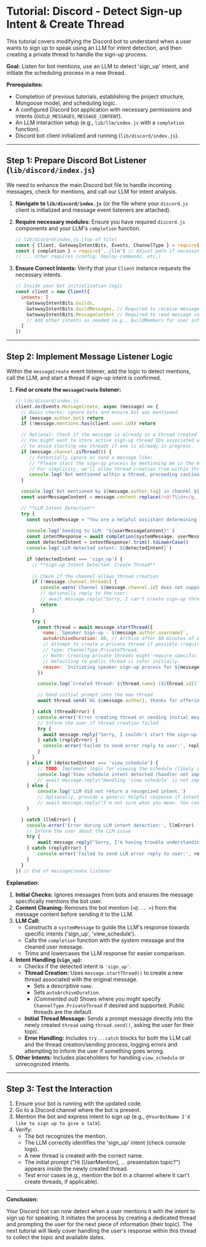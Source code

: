 # Tutorial: Discord - Detect Sign-up Intent & Create Thread

This tutorial covers modifying the Discord bot to understand when a user wants to sign up to speak using an LLM for intent detection, and then creating a private thread to handle the sign-up process.

**Goal:** Listen for bot mentions, use an LLM to detect 'sign_up' intent, and initiate the scheduling process in a new thread.

**Prerequisites:**

*   Completion of previous tutorials, establishing the project structure, Mongoose model, and scheduling logic.
*   A configured Discord bot application with necessary permissions and intents (`GUILD_MESSAGES`, `MESSAGE_CONTENT`).
*   An LLM interaction setup (e.g., `lib/llm/index.js` with a `completion` function).
*   Discord bot client initialized and running (`lib/discord/index.js`).

---

## Step 1: Prepare Discord Bot Listener (`lib/discord/index.js`)

We need to enhance the main Discord bot file to handle incoming messages, check for mentions, and call our LLM for intent analysis.

1.  **Navigate to `lib/discord/index.js`** (or the file where your `discord.js` client is initialized and message event listeners are attached).
2.  **Require necessary modules:** Ensure you have required `discord.js` components and your LLM's `completion` function.

    ```javascript
    // lib/discord/index.js (top of file)
    const { Client, GatewayIntentBits, Events, ChannelType } = require('discord.js')
    const { completion } = require('../llm') // Adjust path if necessary
    // ... other requires (config, deploy-commands, etc.)
    ```

3.  **Ensure Correct Intents:** Verify that your `Client` instance requests the necessary intents.

    ```javascript
    // Inside your bot initialization logic
    const client = new Client({
      intents: [
        GatewayIntentBits.Guilds,
        GatewayIntentBits.GuildMessages, // Required to receive message events
        GatewayIntentBits.MessageContent // Required to read message content
        // Add other intents as needed (e.g., GuildMembers for user info)
      ]
    })
    ```

---

## Step 2: Implement Message Listener Logic

Within the `messageCreate` event listener, add the logic to detect mentions, call the LLM, and start a thread if sign-up intent is confirmed.

1.  **Find or create the `messageCreate` listener:**

    ```javascript
    // lib/discord/index.js
    client.on(Events.MessageCreate, async (message) => {
      // Basic checks: ignore bots and ensure bot was mentioned
      if (message.author.bot) return
      if (!message.mentions.has(client.user.id)) return

      // Optional: Check if the message is already in a thread created by this bot?
      // You might want to store active sign-up thread IDs associated with users
      // to avoid starting new threads if one is already in progress.
      if (message.channel.isThread()) {
         // Potentially ignore or send a message like:
         // "Please start the sign-up process by mentioning me in the main channel."
         // For simplicity, we'll allow thread creation from within threads for now.
         console.log('Bot mentioned within a thread, proceeding cautiously.')
      }

      console.log(`Bot mentioned by ${message.author.tag} in channel ${message.channel.id}`)
      const userMessageContent = message.content.replace(/<@!?\\d+>/g, '').trim() // Remove mention before sending to LLM

      // **LLM Intent Detection**
      try {
        const systemMessage = "You are a helpful assistant determining user intent. The user might want to 'sign_up' to speak or 'view_schedule'. Respond with only the intent name (e.g., 'sign_up' or 'view_schedule')."
        
        console.log(`Sending to LLM: "${userMessageContent}"`)
        const intentResponse = await completion(systemMessage, userMessageContent)
        const detectedIntent = intentResponse?.trim().toLowerCase()
        console.log(`LLM detected intent: ${detectedIntent}`)

        if (detectedIntent === 'sign_up') {
          // **Sign-up Intent Detected: Create Thread**
          
          // Check if the channel allows thread creation
          if (!message.channel.threads) {
             console.warn(`Channel ${message.channel.id} does not support threads.`)
             // Optionally reply to the user:
             // await message.reply("Sorry, I can't create sign-up threads in this channel.")
             return 
          }

          try {
            const thread = await message.startThread({
              name: `Speaker Sign-up - ${message.author.username}`,
              autoArchiveDuration: 60, // Archive after 60 minutes of inactivity
              // Attempt to create a private thread if possible (requires server boost level 2+)
              // type: ChannelType.PrivateThread, 
              // Note: Creating private threads might require specific permissions or boost levels.
              // Defaulting to public thread is safer initially.
              reason: `Initiating speaker sign-up process for ${message.author.tag}`
            })

            console.log(`Created thread: ${thread.name} (${thread.id})`)

            // Send initial prompt into the new thread
            await thread.send(`Hi ${message.author}, thanks for offering to speak! To get you scheduled, could you please tell me your presentation topic?`)

          } catch (threadError) {
            console.error('Error creating thread or sending initial message:', threadError)
            // Inform the user if thread creation failed
            try {
              await message.reply("Sorry, I couldn't start the sign-up thread. Please try again later or contact an admin.")
            } catch (replyError) {
              console.error('Failed to send error reply to user:', replyError)
            }
          }
        } else if (detectedIntent === 'view_schedule') {
            // TODO: Implement logic for viewing the schedule (likely in a future tutorial)
            console.log('View schedule intent detected (handler not implemented yet).')
            // await message.reply("Handling 'view schedule' is not implemented yet."); 
        } else {
            console.log('LLM did not return a recognized intent.')
            // Optionally, provide a generic helpful response if intent is unclear
            // await message.reply("I'm not sure what you mean. You can ask me to 'sign up to speak' or 'view the schedule'.")
        }

      } catch (llmError) {
        console.error('Error during LLM intent detection:', llmError)
        // Inform the user about the LLM issue
        try {
            await message.reply("Sorry, I'm having trouble understanding requests right now. Please try again later.")
        } catch (replyError) {
            console.error('Failed to send LLM error reply to user:', replyError)
        }
      }
    }) // End of messageCreate listener
    ```

**Explanation:**

1.  **Initial Checks:** Ignores messages from bots and ensures the message specifically mentions the bot user.
2.  **Content Cleaning:** Removes the bot mention (`<@... >`) from the message content before sending it to the LLM.
3.  **LLM Call:**
    *   Constructs a `systemMessage` to guide the LLM's response towards specific intents ('sign\_up', 'view\_schedule').
    *   Calls the `completion` function with the system message and the cleaned user message.
    *   Trims and lowercases the LLM response for easier comparison.
4.  **Intent Handling (`sign_up`):**
    *   Checks if the detected intent is `'sign_up'`.
    *   **Thread Creation:** Uses `message.startThread()` to create a new thread associated with the original message.
        *   Sets a descriptive `name`.
        *   Sets `autoArchiveDuration`.
        *   *(Commented out)* Shows where you might specify `ChannelType.PrivateThread` if desired and supported. Public threads are the default.
    *   **Initial Thread Message:** Sends a prompt message directly into the newly created `thread` using `thread.send()`, asking the user for their topic.
    *   **Error Handling:** Includes `try...catch` blocks for both the LLM call and the thread creation/sending process, logging errors and attempting to inform the user if something goes wrong.
5.  **Other Intents:** Includes placeholders for handling `view_schedule` or unrecognized intents.

---

## Step 3: Test the Interaction

1.  Ensure your bot is running with the updated code.
2.  Go to a Discord channel where the bot is present.
3.  Mention the bot and express intent to sign up (e.g., `@YourBotName I'd like to sign up to give a talk`).
4.  Verify:
    *   The bot recognizes the mention.
    *   The LLM correctly identifies the 'sign\_up' intent (check console logs).
    *   A new thread is created with the correct name.
    *   The initial prompt ("Hi \[UserMention], ... presentation topic?") appears *inside* the newly created thread.
    *   Test error cases (e.g., mention the bot in a channel where it can't create threads, if applicable).

---

**Conclusion:**

Your Discord bot can now detect when a user mentions it with the intent to sign up for speaking. It initiates the process by creating a dedicated thread and prompting the user for the next piece of information (their topic). The next tutorial will likely cover handling the user's response within this thread to collect the topic and available dates.
